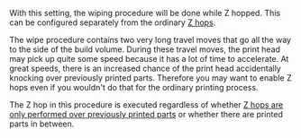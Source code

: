 With this setting, the wiping procedure will be done while Z hopped. This can be configured separately from the ordinary [Z hops](retraction_hop_enabled.md).

The wipe procedure contains two very long travel moves that go all the way to the side of the build volume. During these travel moves, the print head may pick up quite some speed because it has a lot of time to accelerate. At great speeds, there is an increased chance of the print head accidentally knocking over previously printed parts. Therefore you may want to enable Z hops even if you wouldn't do that for the ordinary printing process.

The Z hop in this procedure is executed regardless of whether [Z hops are only performed over previously printed parts](retraction_hop_only_when_collides.md) or whether there are printed parts in between.